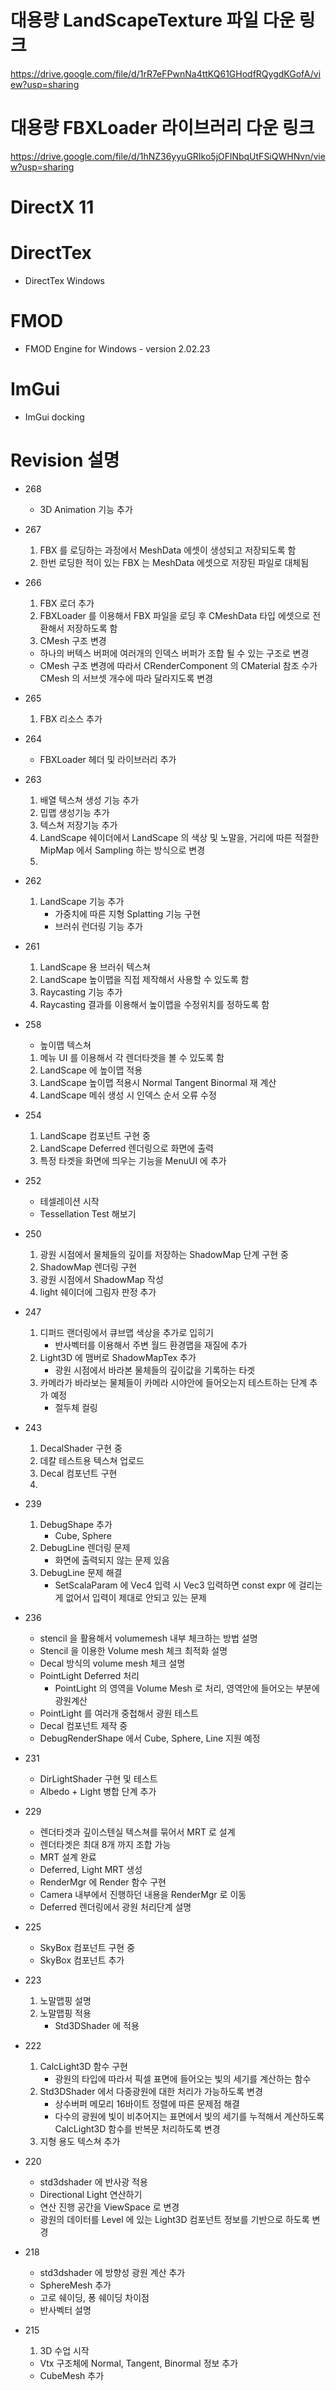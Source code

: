 # 대용량 LandScapeTexture 파일 다운 링크
https://drive.google.com/file/d/1rR7eFPwnNa4ttKQ61GHodfRQygdKGofA/view?usp=sharing

# 대용량 FBXLoader 라이브러리 다운 링크
https://drive.google.com/file/d/1hNZ36yyuGRIko5jOFlNbqUtFSiQWHNvn/view?usp=sharing

# DirectX 11

# DirectTex 
* DirectTex Windows

# FMOD
* FMOD Engine for Windows - version 2.02.23

# ImGui
* ImGui docking

# Revision 설명

* 268    
  * 3D Animation 기능 추가
  
* 267 
  1. FBX 를 로딩하는 과정에서 MeshData 에셋이 생성되고 저장되도록 함
  2. 한번 로딩한 적이 있는 FBX 는 MeshData 에셋으로 저장된 파일로 대체됨

* 266
  1. FBX 로더 추가
  2. FBXLoader 를 이용해서 FBX 파일을 로딩 후 CMeshData 타입 에셋으로 전환해서 저장하도록 함
  3. CMesh 구조 변경
    - 하나의 버텍스 버퍼에 여러개의 인덱스 버퍼가 조합 될 수 있는 구조로 변경
    - CMesh 구조 변경에 따라서 CRenderComponent 의 CMaterial 참조 수가 CMesh 의 서브셋 개수에 따라 달라지도록 변경

* 265
  1. FBX 리소스 추가

* 264   
  * FBXLoader 헤더 및 라이브러리 추가

* 263
  1. 배열 텍스쳐 생성 기능 추가
  2. 밉맵 생성기능 추가
  3. 텍스쳐 저장기능 추가
  4. LandScape 쉐이더에서 LandScape 의 색상 및 노말을, 거리에 따른 적절한 MipMap 에서 Sampling 하는 방식으로 변경
  5. 
* 262
  1. LandScape 기능 추가
     - 가중치에 따른 지형 Splatting 기능 구현
     - 브러쉬 런더링 기능 추가
* 261
  1. LandScape 용 브러쉬 텍스쳐
  2. LandScape 높이맵을 직접 제작해서 사용할 수 있도록 함
  3. Raycasting 기능 추가
  4. Raycasting 결과를 이용해서 높이맵을 수정위치를 정하도록 함

* 258
  * 높이맵 텍스쳐
  1. 메뉴 UI 를 이용해서 각 렌더타겟을 볼 수 있도록 함
  2. LandScape 에 높이맵 적용
  3. LandScape 높이맵 적용시 Normal Tangent Binormal 재 계산
  4. LandScape 메쉬 생성 시 인덱스 순서 오류 수정

* 254
  1. LandScape 컴포넌트 구현 중
  2. LandScape Deferred 렌더링으로 화면에 출력
  3. 특정 타겟을 화면에 띄우는 기능을 MenuUI 에 추가
   
* 252
  * 테셀레이션 시작
  * Tessellation Test 해보기

* 250
  1. 광원 시점에서 물체들의 깊이를 저장하는 ShadowMap 단계 구현 중
  2. ShadowMap 렌더링 구현
  3. 광원 시점에서 ShadowMap 작성
  4. light 쉐이더에 그림자 판정 추가

* 247
  1. 디퍼드 랜더링에서 큐브맵 색상을 추가로 입히기
     - 반사벡터를 이용해서 주변 월드 환경맵을 재질에 추가
  2. Light3D 에 맴버로 ShadowMapTex 추가
     - 광원 시점에서 바라본 물체들의 깊이값을 기록하는 타겟
  3. 카메라가 바라보는 물체들이 카메라 시야안에 들어오는지 테스트하는 단계 추가 예정
     - 절두체 컬링

* 243
  1. DecalShader 구현 중
  2. 데칼 테스트용 텍스쳐 업로드
  3. Decal 컴포넌트 구현
  4. 

* 239
  1. DebugShape 추가
     - Cube, Sphere
  2. DebugLine 렌더링 문제
     - 화면에 출력되지 않는 문제 있음
  3. DebugLine 문제 해결
     - SetScalaParam 에 Vec4 입력 시 Vec3 입력하면 const expr 에 걸리는게 없어서 입력이 제대로 안되고 있는 문제

* 236
  *  stencil 을 활용해서 volumemesh 내부 체크하는 방법 설명
  *  Stencil 을 이용한 Volume mesh 체크 최적화 설명
  * Decal 방식의 volume mesh 체크 설명
  * PointLight Deferred 처리 
    - PointLight 의 영역을 Volume Mesh 로 처리, 영역안에 들어오는 부분에 광원계산 
  *  PointLight 를 여러개 중첩해서 광원 테스트
  * Decal 컴포넌트 제작 중
  * DebugRenderShape 에서 Cube, Sphere, Line 지원 예정

* 231
  * DirLightShader 구현 및 테스트
  * Albedo + Light 병합 단계 추가

* 229
  - 렌더타겟과 깊이스텐실 텍스쳐를 묶어서 MRT 로 설계
  - 렌더타겟은 최대 8개 까지 조합 가능
  - MRT 설계 완료
  - Deferred, Light MRT 생성
  -  RenderMgr 에 Render 함수 구현
  - Camera 내부에서 진행하던 내용을 RenderMgr 로 이동
  - Deferred 렌더링에서 광원 처리단계 설명

* 225
  * SkyBox 컴포넌트 구현 중
  * SkyBox 컴포넌트 추가
  
* 223
  1. 노말맵핑 설명
  2. 노말맵핑 적용
     - Std3DShader 에 적용
* 222
  1. CalcLight3D 함수 구현
     - 광원의 타입에 따라서 픽셀 표면에 들어오는 빛의 세기를 계산하는 함수
  2. Std3DShader 에서 다중광원에 대한 처리가 가능하도록 변경
     - 상수버퍼 메모리 16바이트 정렬에 따른 문제점 해결
     - 다수의 광원에 빛이 비추어지는 표면에서 빛의 세기를 누적해서 계산하도록 
    CalcLight3D 함수를 반복문 처리하도록 변경
  3. 지형 용도 텍스쳐 추가

* 220
  * std3dshader 에 반사광 적용
  * Directional Light 연산하기
  * 연산 진행 공간을 ViewSpace 로 변경
  * 광원의 데이터를 Level 에 있는 Light3D 컴포넌트 정보를 기반으로 하도록 변경

* 218
  * std3dshader 에 방향성 광원 계산 추가
  * SphereMesh 추가
  * 고로 쉐이딩, 퐁 쉐이딩 차이점
  * 반사벡터 설명

* 215
  1. 3D 수업 시작
  - Vtx 구조체에 Normal, Tangent, Binormal 정보 추가
  - CubeMesh 추가
